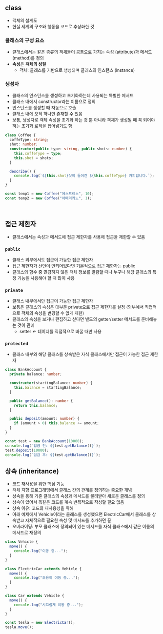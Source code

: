 ## class

- 객체의 설계도
- 현실 세계의 구조와 행동을 코드로 추상화한 것

### 클래스의 구성 요소

- 클래스에서는 같은 종류의 객체들이 공통으로 가지는 속성 (attribute)과 메서드(method)를 정의
- **속성**은 **객체의 성질**
  - 객체: 클래스를 기반으로 생성되며 클래스의 인스턴스 (instance)

### 생성자

- 클래스의 인스턴스를 생성하고 초기화하는데 사용되는 특별한 메서드
- 클래스 내에서 constructor라는 이름으로 정의
- 인스턴스를 생성할 때 자동으로 호출
- 클래스 내에 오직 하나만 존재할 수 있음
- 보통, 생성자로 객체 속성을 초기화 하는 것 뿐 아니라 객체가 생성될 때 꼭 되어야 하는 초기화 로직을 집어넣기도 함

```typescript
class Coffee {
  coffeType: string;
  shot: number;
  constructor(public type: string, public shots: number) {
    this.coffeType = type;
    this.shot = shots;
  }

  describe() {
    console.log(`${this.shot}샷이 들어간 ${this.coffeType} 커피입니다.`);
  }
}

const temp1 = new Coffee("에스프레소", 10);
const temp2 = new Coffee("아메리카노", 1);
```

<br/>

## 접근 제한자

- 클래스에서는 속성과 메서드에 접근 제한자를 사용해 접근을 제한할 수 있음

### `public`

- 클래스 외부에서도 접근이 가능한 접근 제한자
- 접근 제한자가 선언이 안되어있다면 기본적으로 접근 제한자는 public
- 클래스의 함수 중 민감하지 않은 객체 정보를 열람할 때나 누구나 해당 클래스의 특정 기능을 사용해야 할 때 많이 사용

### `private`

- 클래스 내부에서만 접근이 가능한 접근 제한자
- 보통은 클래스의 속성은 대부분 private으로 접근 제한자를 설정 (외부에서 직접적으로 객체의 속성을 변경할 수 없게 제한)
- 클래스의 속성을 보거나 편집하고 싶다면 별도의 getter/setter 메서드를 준비해놓는 것이 관례
  - setter <- 데이터를 직접적으로 바꿀 때만 사용

### `protected`

- 클래스 내부와 해당 클래스를 상속받은 자식 클래스에서만 접근이 가능한 접근 제한자

```typescript
class BankAccount {
  private balance: number;

  constructor(startingBalance: number) {
    this.balance = startingBalance;
  }

  public getBalance(): number {
    return this.balance;
  }

  public deposit(amount: number) {
    if (amount > 0) this.balance += amount;
  }
}

const test = new BankAccount(10000);
console.log(`입금 전: ${test.getBalance()}`);
test.deposit(10000);
console.log(`입금 후: ${test.getBalance()}`);
```

## 상속 (inheritance)

- 코드 재사용을 위한 핵심 기능
- 객체 지향 프로그래밍에서 클래스 간의 관계를 정의하는 중요한 개념
- 상속을 통해 기존 클래스의 속성과 메서드를 물려받아 새로운 클래스를 정의
- 상속이 있어서 똑같은 코드를 계속 반복적으로 작성할 필요 없음
- 상속 이유: 코드의 재사용성을 위해
- 아래 예제에서 Vehicle이라는 클래스를 생성했으면 ElectricCar에서 클래스를 상속받고 자체적으로 필요한 속성 및 메서드를 추가하면 끝
- 오버라이딩: 부모 클래스에 정의되어 있는 메서드를 자식 클래스에서 같은 이름의 메서드로 재정의

```typescript
class Vehicle {
  move() {
    console.log("이동 중...");
  }
}

class ElectricCar extends Vehicle {
  move() {
    console.log("조용히 이동 중...");
  }
}

class Car extends Vehicle {
  move() {
    console.log("시끄럽게 이동 중...");
  }
}

const tesla = new ElectricCar();
tesla.move();
```
